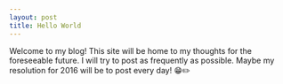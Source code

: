 ```yaml
---
layout: post
title: Hello World
---
```


Welcome to my blog! This site will be home to my thoughts for the foreseeable future. I will try to post as frequently as possible. Maybe my resolution for 2016 will be to post every day! 😁✏️
